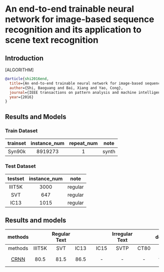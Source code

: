 # An end-to-end trainable neural network for image-based sequence recognition and its application to scene text recognition

## Introduction

[ALGORITHM]

```bibtex
@article{shi2016end,
  title={An end-to-end trainable neural network for image-based sequence recognition and its application to scene text recognition},
  author={Shi, Baoguang and Bai, Xiang and Yao, Cong},
  journal={IEEE transactions on pattern analysis and machine intelligence},
  year={2016}
}
```

## Results and Models

### Train Dataset

| trainset | instance_num | repeat_num | note  |
| :------: | :----------: | :--------: | :---: |
|  Syn90k  |   8919273    |     1      | synth |

### Test Dataset

| testset | instance_num |  note   |
| :-----: | :----------: | :-----: |
| IIIT5K  |     3000     | regular |
|   SVT   |     647      | regular |
|  IC13   |     1015     | regular |

## Results and models

| methods |        | Regular Text |       |       |       | Irregular Text |       |                                                                                    download                                                                                    |
| :-----: | :----: | :----------: | :---: | :---: | :---: | :------------: | :---: | :----------------------------------------------------------------------------------------------------------------------------------------------------------------------------: |
| methods | IIIT5K |     SVT      | IC13  |       | IC15  |      SVTP      | CT80  |
|  [CRNN](/configs/textrecog/crnn/crnn_academic_dataset.py)   |  80.5  |     81.5     | 86.5  |       |   -   |       -        |   -   | [model](https://download.openmmlab.com/mmocr/textrecog/crnn/crnn_academic-a723a1c5.pth) \| [log](https://download.openmmlab.com/mmocr/textrecog/crnn/20210326_111035.log.json) |
